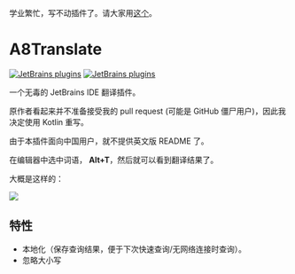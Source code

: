学业繁忙，写不动插件了。请大家用[这个](https://github.com/cuishijie1991/A8TranslatePlus)。

# A8Translate

[![JetBrains plugins](https://img.shields.io/jetbrains/plugin/d/9630-a8translate.svg)](https://plugins.jetbrains.com/plugin/9630-a8translate)
[![JetBrains plugins](https://img.shields.io/jetbrains/plugin/v/9630-a8translate.svg)](https://plugins.jetbrains.com/plugin/9630-a8translate)

一个无毒的 JetBrains IDE 翻译插件。

原作者看起来并不准备接受我的 pull request (可能是 GitHub 僵尸用户)，因此我决定使用 Kotlin 重写。

由于本插件面向中国用户，就不提供英文版 README 了。

在编辑器中选中词语， **Alt+T**，然后就可以看到翻译结果了。

大概是这样的：

![](./art/0.png)

## 特性

+ 本地化（保存查询结果，便于下次快速查询/无网络连接时查询）。
+ 忽略大小写
